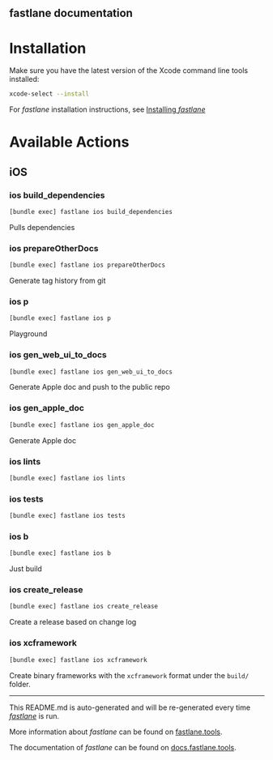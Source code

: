 fastlane documentation
----

# Installation

Make sure you have the latest version of the Xcode command line tools installed:

```sh
xcode-select --install
```

For _fastlane_ installation instructions, see [Installing _fastlane_](https://docs.fastlane.tools/#installing-fastlane)

# Available Actions

## iOS

### ios build_dependencies

```sh
[bundle exec] fastlane ios build_dependencies
```

Pulls dependencies

### ios prepareOtherDocs

```sh
[bundle exec] fastlane ios prepareOtherDocs
```

Generate tag history from git

### ios p

```sh
[bundle exec] fastlane ios p
```

Playground

### ios gen_web_ui_to_docs

```sh
[bundle exec] fastlane ios gen_web_ui_to_docs
```

Generate Apple doc and push to the public repo

### ios gen_apple_doc

```sh
[bundle exec] fastlane ios gen_apple_doc
```

Generate Apple doc

### ios lints

```sh
[bundle exec] fastlane ios lints
```



### ios tests

```sh
[bundle exec] fastlane ios tests
```



### ios b

```sh
[bundle exec] fastlane ios b
```

Just build

### ios create_release

```sh
[bundle exec] fastlane ios create_release
```

Create a release based on change log

### ios xcframework

```sh
[bundle exec] fastlane ios xcframework
```

Create binary frameworks with the `xcframework` format under the `build/` folder.

----

This README.md is auto-generated and will be re-generated every time [_fastlane_](https://fastlane.tools) is run.

More information about _fastlane_ can be found on [fastlane.tools](https://fastlane.tools).

The documentation of _fastlane_ can be found on [docs.fastlane.tools](https://docs.fastlane.tools).
